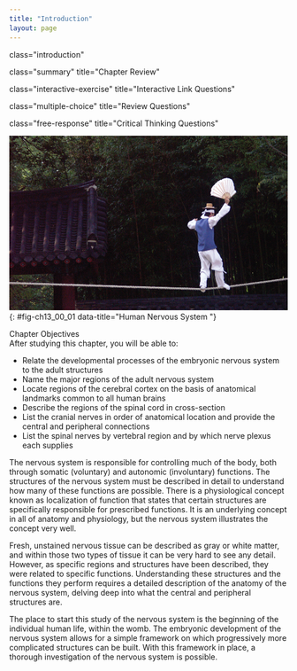 ```yaml
---
title: "Introduction"
layout: page
---
```



<cnx-pi data-type="cnx.flag.introduction"> class="introduction" </cnx-pi>

<cnx-pi data-type="cnx.eoc">class="summary" title="Chapter Review"</cnx-pi>

<cnx-pi data-type="cnx.eoc">class="interactive-exercise" title="Interactive Link Questions"</cnx-pi>

<cnx-pi data-type="cnx.eoc">class="multiple-choice" title="Review Questions" </cnx-pi>

<cnx-pi data-type="cnx.eoc">class="free-response" title="Critical Thinking Questions"</cnx-pi>

 ![This photograph shows a man balancing on a tightrope.](../resources/1300_Human_Nervous_System.jpg "The ability to balance like an acrobat combines functions throughout the nervous system. The central and peripheral divisions coordinate control of the body using the senses of balance, body position, and touch on the soles of the feet. (credit: Rhett Sutphin)"){: #fig-ch13_00_01 data-title="Human Nervous System "}

<div data-type="note" id="eip-897" class="chapter-objectives" markdown="1">
<div data-type="title">
Chapter Objectives
</div>
After studying this chapter, you will be able to:

* Relate the developmental processes of the embryonic nervous system to the adult structures
* Name the major regions of the adult nervous system
* Locate regions of the cerebral cortex on the basis of anatomical landmarks common to all human brains
* Describe the regions of the spinal cord in cross-section
* List the cranial nerves in order of anatomical location and provide the central and peripheral connections
* List the spinal nerves by vertebral region and by which nerve plexus each supplies

</div>

The nervous system is responsible for controlling much of the body, both through somatic (voluntary) and autonomic (involuntary) functions. The structures of the nervous system must be described in detail to understand how many of these functions are possible. There is a physiological concept known as localization of function that states that certain structures are specifically responsible for prescribed functions. It is an underlying concept in all of anatomy and physiology, but the nervous system illustrates the concept very well.

Fresh, unstained nervous tissue can be described as gray or white matter, and within those two types of tissue it can be very hard to see any detail. However, as specific regions and structures have been described, they were related to specific functions. Understanding these structures and the functions they perform requires a detailed description of the anatomy of the nervous system, delving deep into what the central and peripheral structures are.

The place to start this study of the nervous system is the beginning of the individual human life, within the womb. The embryonic development of the nervous system allows for a simple framework on which progressively more complicated structures can be built. With this framework in place, a thorough investigation of the nervous system is possible.

